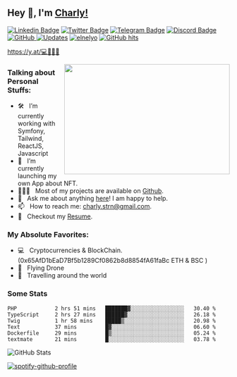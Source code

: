 ## Hey 👋, I'm [Charly!](https://github.com/ElNelyo/)

[![Linkedin Badge](https://img.shields.io/badge/-LinkedIn-0e76a8?style=flat-square&logo=Linkedin&logoColor=white)](https://linkedin.com/in/charlystern)
[![Twitter Badge](https://img.shields.io/badge/-Twitter-00acee?style=flat-square&logo=Twitter&logoColor=white)](https://twitter.com/ElNelyo)
[![Telegram Badge](https://img.shields.io/badge/-Telegram-0088cc?style=flat-square&logo=Telegram&logoColor=white)](https://t.me/nelyocry)
[![Discord Badge](https://img.shields.io/badge/-Nelyo6670-7289DA?style=flat-square&logo=Discord&logoColor=white)](https://discords.com/bio/p/nelyo)
<a href="https://github.com/elnelyo" target="_blank"><img alt="GitHub" src="https://img.shields.io/badge/-@elnelyo-181717?style=flat-square&logo=GitHub&logoColor=white"> 
     <a href="https://github.com/elnelyo?tab=followers" target="_blank"><img alt="Updates" src="https://img.shields.io/badge/--000000?style=flat-square&logo=RSS&logoColor=white"></a>
    <a href="https://github.com/elnelyo" target="_blank"><img alt="elnelyo" src="https://badges.pufler.dev/visits/elnelyo/elnelyo?logo=GitHub&label=visits&color=success&logoColor=white&style=flat-square"/></a>
    <!--<a href="https://github.com/alwinw" target="_blank"><img alt="profile hits" src="https://img.shields.io/jsdelivr/gh/hw/alwinw/alwinw?label=hits&style=flat-square"></a>-->
    <a href="https://github.com/elnelyo/profile" target="_blank"><img alt="GitHub hits" src="https://img.shields.io/github/last-commit/elnelyo/elnelyo?label=profile%20updated&style=flat-square"></a>

https://y.at/💻🦅🌵💎

<img align="right" height="250" width="375" alt="" src="./whale.gif" />

### Talking about Personal Stuffs:

- 🛠 &nbsp; I’m currently working with Symfony, Tailwind, ReactJS, Javascript
- 🚀 &nbsp; I’m currently launching my own App about NFT.
- 👨🏻‍💻 &nbsp; Most of my projects are available on [Github](https://github.com/ElNelyo).
- 💬 &nbsp; Ask me about anything [here](https://github.com/ElNelyo/ElNelyo/issues/new)! I am happy to help.
- 📫 &nbsp; How to reach me: charly.strn@gmail.com.
- 📝 &nbsp; Checkout my [Resume](https://github.com/ElNelyo/online-cv).

### My Absolute Favorites:

- 💻 &nbsp; Cryptocurrencies & BlockChain. (0x65AfD1bEaD7Bf5b1289Cf0862b8d8854fA61faBc ETH & BSC ) 
- 🤖 &nbsp; Flying Drone
- 🌆 &nbsp; Travelling around the world


### Some Stats
<!--START_SECTION:waka-->

```text
PHP            2 hrs 51 mins   ███████▓░░░░░░░░░░░░░░░░░   30.40 %
TypeScript     2 hrs 27 mins   ██████▓░░░░░░░░░░░░░░░░░░   26.18 %
Twig           1 hr 58 mins    █████▒░░░░░░░░░░░░░░░░░░░   20.98 %
Text           37 mins         █▓░░░░░░░░░░░░░░░░░░░░░░░   06.60 %
Dockerfile     29 mins         █▒░░░░░░░░░░░░░░░░░░░░░░░   05.24 %
textmate       21 mins         █░░░░░░░░░░░░░░░░░░░░░░░░   03.78 %
```

<!--END_SECTION:waka-->
  

<div>
    <img alt = "GitHub Stats" src="https://github-readme-stats.vercel.app/api?username=elnelyo&show_icons=true&hide=issues&icon_color=000000&hide_border=true&title_color=f314ff&text_color=555">

</div>


  [![spotify-github-profile](https://spotify-github-profile.vercel.app/api/view?uid=1117231267&cover_image=true&theme=default)](https://github.com/kittinan/spotify-github-profile)
  
